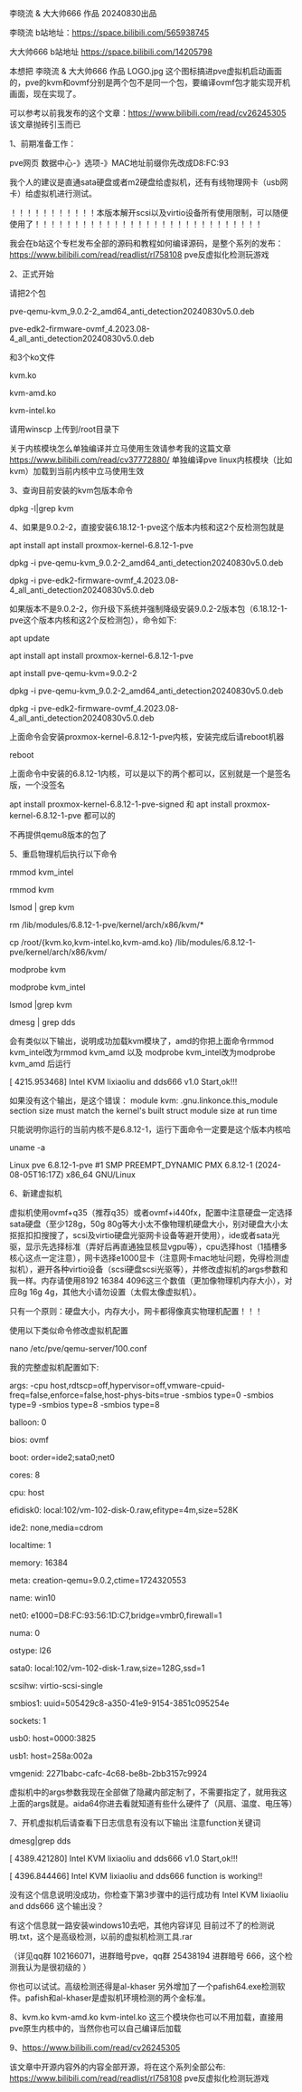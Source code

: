 李晓流 & 大大帅666 作品 20240830出品

李晓流 b站地址：https://space.bilibili.com/565938745

大大帅666 b站地址 https://space.bilibili.com/14205798


本想把 李晓流 & 大大帅666 作品 LOGO.jpg 这个图标搞进pve虚拟机启动画面的，pve的kvm和ovmf分别是两个包不是同一个包，要编译ovmf包才能实现开机画面，现在实现了。

可以参考以前我发布的这个文章：https://www.bilibili.com/read/cv26245305 该文章抛砖引玉而已

1、前期准备工作：

pve网页 数据中心-》选项-》MAC地址前缀你先改成D8:FC:93

我个人的建议是直通sata硬盘或者m2硬盘给虚拟机，还有有线物理网卡（usb网卡）给虚拟机进行测试。

！！！！！！！！！！！本版本解开scsi以及virtio设备所有使用限制，可以随便使用了！！！！！！！！！！！！！！！！！！！！！！！！！！！！！

我会在b站这个专栏发布全部的源码和教程如何编译源码，是整个系列的发布： https://www.bilibili.com/read/readlist/rl758108 pve反虚拟化检测玩游戏

2、正式开始

请把2个包

pve-qemu-kvm_9.0.2-2_amd64_anti_detection20240830v5.0.deb

pve-edk2-firmware-ovmf_4.2023.08-4_all_anti_detection20240830v5.0.deb

和3个ko文件

kvm.ko

kvm-amd.ko

kvm-intel.ko

请用winscp 上传到/root目录下

关于内核模块怎么单独编译并立马使用生效请参考我的这篇文章 https://www.bilibili.com/read/cv37772880/ 单独编译pve linux内核模块（比如kvm）加载到当前内核中立马使用生效

3、查询目前安装的kvm包版本命令

dpkg -l|grep kvm

4、如果是9.0.2-2，直接安装6.18.12-1-pve这个版本内核和这2个反检测包就是

apt install apt install proxmox-kernel-6.8.12-1-pve

dpkg -i pve-qemu-kvm_9.0.2-2_amd64_anti_detection20240830v5.0.deb

dpkg -i pve-edk2-firmware-ovmf_4.2023.08-4_all_anti_detection20240830v5.0.deb


如果版本不是9.0.2-2，你升级下系统并强制降级安装9.0.2-2版本包（6.18.12-1-pve这个版本内核和这2个反检测包），命令如下:

apt update

apt install apt install proxmox-kernel-6.8.12-1-pve

apt install  pve-qemu-kvm=9.0.2-2

dpkg -i pve-qemu-kvm_9.0.2-2_amd64_anti_detection20240830v5.0.deb

dpkg -i pve-edk2-firmware-ovmf_4.2023.08-4_all_anti_detection20240830v5.0.deb



上面命令会安装proxmox-kernel-6.8.12-1-pve内核，安装完成后请reboot机器

reboot


上面命令中安装的6.8.12-1内核，可以是以下的两个都可以，区别就是一个是签名版，一个没签名

apt install proxmox-kernel-6.8.12-1-pve-signed 和 apt install proxmox-kernel-6.8.12-1-pve 都可以的

不再提供qemu8版本的包了

5、重启物理机后执行以下命令

rmmod kvm_intel

rmmod kvm

lsmod | grep kvm

rm /lib/modules/6.8.12-1-pve/kernel/arch/x86/kvm/*

cp /root/{kvm.ko,kvm-intel.ko,kvm-amd.ko} /lib/modules/6.8.12-1-pve/kernel/arch/x86/kvm/

modprobe kvm

modprobe kvm_intel

lsmod |grep kvm

dmesg | grep dds


会有类似以下输出，说明成功加载kvm模块了，amd的你把上面命令rmmod kvm_intel改为rmmod kvm_amd 以及 modprobe kvm_intel改为modprobe kvm_amd 后运行

[ 4215.953468] Intel KVM lixiaoliu and dds666 v1.0 Start,ok!!!

如果没有这个输出，是这个错误： module kvm: .gnu.linkonce.this_module section size must match the kernel's built struct module size at run time

只能说明你运行的当前内核不是6.8.12-1，运行下面命令一定要是这个版本内核哈

uname -a

Linux pve 6.8.12-1-pve #1 SMP PREEMPT_DYNAMIC PMX 6.8.12-1 (2024-08-05T16:17Z) x86_64 GNU/Linux


6、新建虚拟机

虚拟机使用ovmf+q35（推荐q35）或者ovmf+i440fx，配置中注意硬盘一定选择sata硬盘（至少128g，50g 80g等大小太不像物理机硬盘大小，别对硬盘大小太抠抠扣扣搜搜了，scsi及virtio硬盘光驱网卡设备等避开使用），ide或者sata光驱，显示先选择标准（弄好后再直通独显核显vgpu等），cpu选择host（1插槽多核心这点一定注意），网卡选择e1000显卡（注意网卡mac地址问题，免得检测虚拟机），避开各种virtio设备（scsi硬盘scsi光驱等），并修改虚拟机的args参数和我一样。内存请使用8192 16384 4096这三个数值（更加像物理机内存大小），对应8g 16g 4g，其他大小请勿设置（太假太像虚拟机）。

只有一个原则：硬盘大小，内存大小，网卡都得像真实物理机配置！！！

使用以下类似命令修改虚拟机配置

nano /etc/pve/qemu-server/100.conf

我的完整虚拟机配置如下:

args: -cpu host,rdtscp=off,hypervisor=off,vmware-cpuid-freq=false,enforce=false,host-phys-bits=true -smbios type=0 -smbios type=9 -smbios type=8 -smbios type=8

balloon: 0

bios: ovmf

boot: order=ide2;sata0;net0

cores: 8

cpu: host

efidisk0: local:102/vm-102-disk-0.raw,efitype=4m,size=528K

ide2: none,media=cdrom

localtime: 1

memory: 16384

meta: creation-qemu=9.0.2,ctime=1724320553

name: win10

net0: e1000=D8:FC:93:56:1D:C7,bridge=vmbr0,firewall=1

numa: 0

ostype: l26

sata0: local:102/vm-102-disk-1.raw,size=128G,ssd=1

scsihw: virtio-scsi-single

smbios1: uuid=505429c8-a350-41e9-9154-3851c095254e

sockets: 1

usb0: host=0000:3825

usb1: host=258a:002a

vmgenid: 2271babc-cafc-4c68-be8b-2bb3157c9924

虚拟机中的args参数我现在全部做了隐藏内部定制了，不需要指定了，就用我这上面的args就是。aida64你进去看就知道有些什么硬件了（风扇、温度、电压等）

7、开机虚拟机后请查看下日志信息有没有以下输出 注意function关键词

dmesg|grep dds

[ 4389.421280] Intel KVM lixiaoliu and dds666 v1.0 Start,ok!!!

[ 4396.844466] Intel KVM lixiaoliu and dds666 function is working!!

没有这个信息说明没成功，你检查下第3步骤中的运行成功有 Intel KVM lixiaoliu and dds666 这个输出没？

有这个信息就一路安装windows10去吧，其他内容详见 目前过不了的检测说明.txt，这个是高级检测，以前的虚拟机检测工具.rar

（详见qq群 102166071，进群暗号pve，qq群 25438194 进群暗号 666，这个检测我认为是很初级的 ）

你也可以试试。高级检测还得是al-khaser 另外增加了一个pafish64.exe检测软件。pafish和al-khaser是虚拟机环境检测的两个金标准。


8、kvm.ko kvm-amd.ko kvm-intel.ko 这三个模块你也可以不用加载，直接用pve原生内核中的，当然你也可以自己编译后加载

9、https://www.bilibili.com/read/cv26245305 

该文章中开源内容外的内容全部开源，将在这个系列全部公布: 
https://www.bilibili.com/read/readlist/rl758108 pve反虚拟化检测玩游戏
